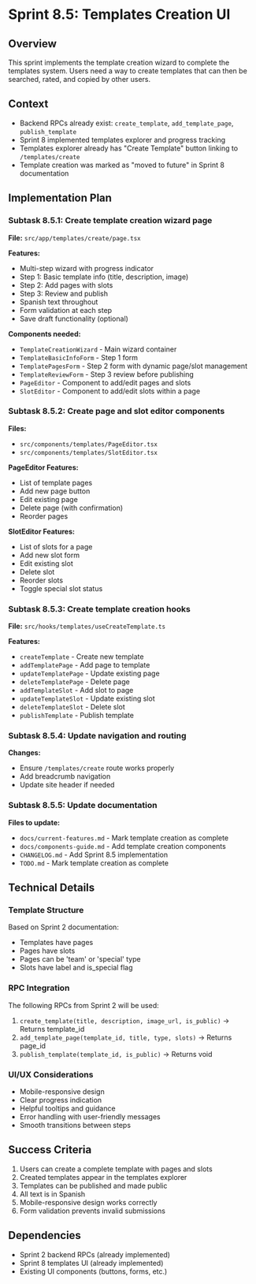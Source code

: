 # Sprint 8.5: Templates Creation UI

## Overview

This sprint implements the template creation wizard to complete the templates system. Users need a way to create templates that can then be searched, rated, and copied by other users.

## Context

- Backend RPCs already exist: `create_template`, `add_template_page`, `publish_template`
- Sprint 8 implemented templates explorer and progress tracking
- Templates explorer already has "Create Template" button linking to `/templates/create`
- Template creation was marked as "moved to future" in Sprint 8 documentation

## Implementation Plan

### Subtask 8.5.1: Create template creation wizard page

**File:** `src/app/templates/create/page.tsx`

**Features:**

- Multi-step wizard with progress indicator
- Step 1: Basic template info (title, description, image)
- Step 2: Add pages with slots
- Step 3: Review and publish
- Spanish text throughout
- Form validation at each step
- Save draft functionality (optional)

**Components needed:**

- `TemplateCreationWizard` - Main wizard container
- `TemplateBasicInfoForm` - Step 1 form
- `TemplatePagesForm` - Step 2 form with dynamic page/slot management
- `TemplateReviewForm` - Step 3 review before publishing
- `PageEditor` - Component to add/edit pages and slots
- `SlotEditor` - Component to add/edit slots within a page

### Subtask 8.5.2: Create page and slot editor components

**Files:**

- `src/components/templates/PageEditor.tsx`
- `src/components/templates/SlotEditor.tsx`

**PageEditor Features:**

- List of template pages
- Add new page button
- Edit existing page
- Delete page (with confirmation)
- Reorder pages

**SlotEditor Features:**

- List of slots for a page
- Add new slot form
- Edit existing slot
- Delete slot
- Reorder slots
- Toggle special slot status

### Subtask 8.5.3: Create template creation hooks

**File:** `src/hooks/templates/useCreateTemplate.ts`

**Features:**

- `createTemplate` - Create new template
- `addTemplatePage` - Add page to template
- `updateTemplatePage` - Update existing page
- `deleteTemplatePage` - Delete page
- `addTemplateSlot` - Add slot to page
- `updateTemplateSlot` - Update existing slot
- `deleteTemplateSlot` - Delete slot
- `publishTemplate` - Publish template

### Subtask 8.5.4: Update navigation and routing

**Changes:**

- Ensure `/templates/create` route works properly
- Add breadcrumb navigation
- Update site header if needed

### Subtask 8.5.5: Update documentation

**Files to update:**

- `docs/current-features.md` - Mark template creation as complete
- `docs/components-guide.md` - Add template creation components
- `CHANGELOG.md` - Add Sprint 8.5 implementation
- `TODO.md` - Mark template creation as complete

## Technical Details

### Template Structure

Based on Sprint 2 documentation:

- Templates have pages
- Pages have slots
- Pages can be 'team' or 'special' type
- Slots have label and is_special flag

### RPC Integration

The following RPCs from Sprint 2 will be used:

1. `create_template(title, description, image_url, is_public)` → Returns template_id
2. `add_template_page(template_id, title, type, slots)` → Returns page_id
3. `publish_template(template_id, is_public)` → Returns void

### UI/UX Considerations

- Mobile-responsive design
- Clear progress indication
- Helpful tooltips and guidance
- Error handling with user-friendly messages
- Smooth transitions between steps

## Success Criteria

1. Users can create a complete template with pages and slots
2. Created templates appear in the templates explorer
3. Templates can be published and made public
4. All text is in Spanish
5. Mobile-responsive design works correctly
6. Form validation prevents invalid submissions

## Dependencies

- Sprint 2 backend RPCs (already implemented)
- Sprint 8 templates UI (already implemented)
- Existing UI components (buttons, forms, etc.)
